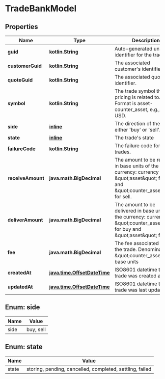 
# TradeBankModel

## Properties
Name | Type | Description | Notes
------------ | ------------- | ------------- | -------------
**guid** | **kotlin.String** | Auto-generated unique identifier for the trade. |  [optional]
**customerGuid** | **kotlin.String** | The associated customer&#39;s identifier. |  [optional]
**quoteGuid** | **kotlin.String** | The associated quote&#39;s identifier. |  [optional]
**symbol** | **kotlin.String** | The trade symbol the pricing is related to. Format is asset-counter_asset, e.g., BTC-USD. |  [optional]
**side** | [**inline**](#Side) | The direction of the quote: either &#39;buy&#39; or &#39;sell&#39;. |  [optional]
**state** | [**inline**](#State) | The trade&#39;s state |  [optional]
**failureCode** | **kotlin.String** | The failure code for failed trades. |  [optional]
**receiveAmount** | **java.math.BigDecimal** | The amount to be received in base units of the currency: currency is \&quot;asset\&quot; for buy and \&quot;counter_asset\&quot; for sell. |  [optional]
**deliverAmount** | **java.math.BigDecimal** | The amount to be delivered in base units of the currency: currency is \&quot;counter_asset\&quot; for buy and \&quot;asset\&quot; for sell. |  [optional]
**fee** | **java.math.BigDecimal** | The fee associated with the trade. Denominated in \&quot;counter_asset\&quot; base units |  [optional]
**createdAt** | [**java.time.OffsetDateTime**](java.time.OffsetDateTime.md) | ISO8601 datetime the trade was created at. |  [optional]
**updatedAt** | [**java.time.OffsetDateTime**](java.time.OffsetDateTime.md) | ISO8601 datetime the trade was last updated at. |  [optional]


<a name="Side"></a>
## Enum: side
Name | Value
---- | -----
side | buy, sell


<a name="State"></a>
## Enum: state
Name | Value
---- | -----
state | storing, pending, cancelled, completed, settling, failed



